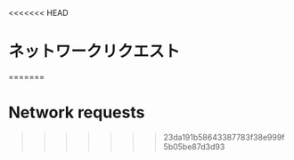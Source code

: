 
<<<<<<< HEAD
# ネットワークリクエスト
=======
# Network requests
>>>>>>> 23da191b58643387783f38e999f5b05be87d3d93

